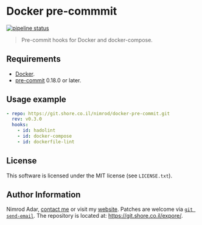 # Docker pre-commmit

[![pipeline status](https://git.shore.co.il/nimrod/docker-pre-commit/badges/master/pipeline.svg)](https://git.shore.co.il/nimrod/docker-pre-commit/-/commits/master)

> Pre-commit hooks for Docker and docker-compose.

## Requirements

- [Docker](https://www.docker.com/).
- [pre-commit](https://pre-commit.com/) 0.18.0 or later.

## Usage example

```yaml
- repo: https://git.shore.co.il/nimrod/docker-pre-commit.git
  rev: v0.3.0
  hooks:
    - id: hadolint
    - id: docker-compose
    - id: dockerfile-lint
```

## License

This software is licensed under the MIT license (see `LICENSE.txt`).

## Author Information

Nimrod Adar, [contact me](mailto:nimrod@shore.co.il) or visit my
[website](https://www.shore.co.il/). Patches are welcome via
[`git send-email`](http://git-scm.com/book/en/v2/Git-Commands-Email). The repository
is located at: <https://git.shore.co.il/expore/>.
